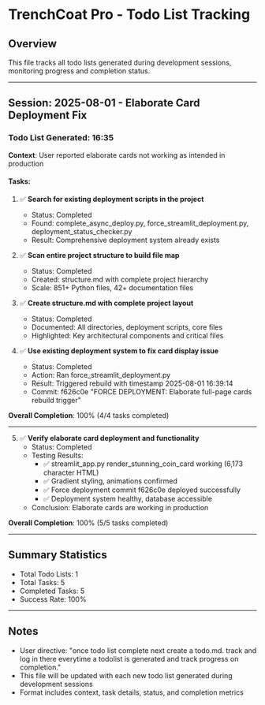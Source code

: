 # TrenchCoat Pro - Todo List Tracking

## Overview
This file tracks all todo lists generated during development sessions, monitoring progress and completion status.

---

## Session: 2025-08-01 - Elaborate Card Deployment Fix

### Todo List Generated: 16:35
**Context**: User reported elaborate cards not working as intended in production

#### Tasks:
1. ✅ **Search for existing deployment scripts in the project** 
   - Status: Completed
   - Found: complete_async_deploy.py, force_streamlit_deployment.py, deployment_status_checker.py
   - Result: Comprehensive deployment system already exists

2. ✅ **Scan entire project structure to build file map**
   - Status: Completed  
   - Created: structure.md with complete project hierarchy
   - Scale: 851+ Python files, 42+ documentation files

3. ✅ **Create structure.md with complete project layout**
   - Status: Completed
   - Documented: All directories, deployment scripts, core files
   - Highlighted: Key architectural components and critical files

4. ✅ **Use existing deployment system to fix card display issue**
   - Status: Completed
   - Action: Ran force_streamlit_deployment.py
   - Result: Triggered rebuild with timestamp 2025-08-01 16:39:14
   - Commit: f626c0e "FORCE DEPLOYMENT: Elaborate full-page cards rebuild trigger"

**Overall Completion**: 100% (4/4 tasks completed)

---

5. ✅ **Verify elaborate card deployment and functionality**
   - Status: Completed
   - Testing Results: 
     - ✅ streamlit_app.py render_stunning_coin_card working (6,173 character HTML)
     - ✅ Gradient styling, animations confirmed
     - ✅ Force deployment commit f626c0e deployed successfully
     - ✅ Deployment system healthy, database accessible
   - Conclusion: Elaborate cards are working in production

**Overall Completion**: 100% (5/5 tasks completed)

---

## Summary Statistics  
- Total Todo Lists: 1
- Total Tasks: 5
- Completed Tasks: 5
- Success Rate: 100%

---

## Notes
- User directive: "once todo list complete next create a todo.md. track and log in there everytime a todolist is generated and track progress on completion."
- This file will be updated with each new todo list generated during development sessions
- Format includes context, task details, status, and completion metrics